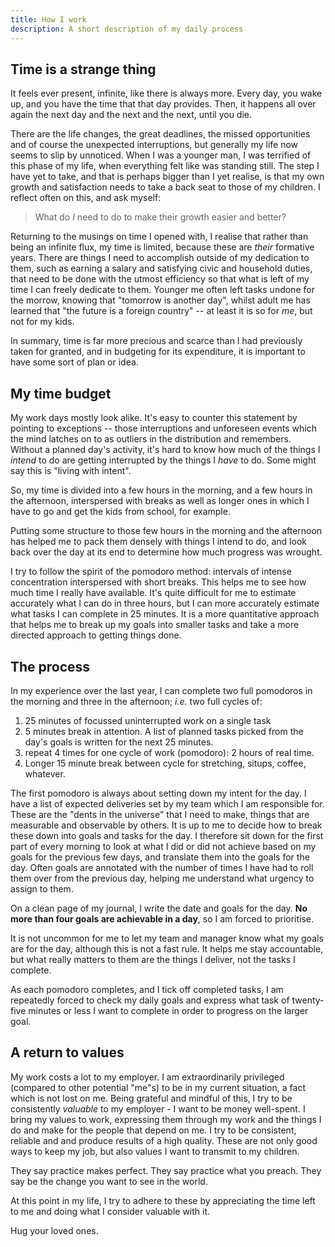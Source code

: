 ```yaml
---
title: How I work
description: A short description of my daily process
---
```


## Time is a strange thing

It feels ever present, infinite, like there is always more.
Every day, you wake up, and you have the time that that day provides.
Then, it happens all over again the next day and the next and the next, until you die.

There are the life changes, the great deadlines, the missed opportunities and of course the unexpected interruptions, but generally my life now seems to slip by unnoticed.
When I was a younger man, I was terrified of this phase of my life, when everything felt like was standing still.
The step I have yet to take, and that is perhaps bigger than I yet realise, is that my own growth and satisfaction needs to take a back seat to those of my children.
I reflect often on this, and ask myself:

> What do _I_ need to do to make their growth easier and better?

Returning to the musings on time I opened with, I realise that rather than being an infinite flux, my time is limited, because these are _their_ formative years.
There are things I need to accomplish outside of my dedication to them, such as earning a salary and satisfying civic and household duties, that need to be done with the utmost efficiency so that what is left of my time I can freely dedicate to them.
Younger me often left tasks undone for the morrow, knowing that "tomorrow is another day", whilst adult me has learned that "the future is a foreign country" -- at least it is so for _me_, but not for my kids.

In summary, time is far more precious and scarce than I had previously taken for granted, and in budgeting for its expenditure, it is important to have some sort of plan or idea.

## My time budget

My work days mostly look alike.
It's easy to counter this statement by pointing to exceptions -- those interruptions and unforeseen events which the mind latches on to as outliers in the distribution and remembers.
Without a planned day's activity, it's hard to know how much of the things I _intend_ to do are getting interrupted by the things I _have_ to do.
Some might say this is "living with intent".

So, my time is divided into a few hours in the morning, and a few hours in the afternoon, interspersed with breaks as well as longer ones in which I have to go and get the kids from school, for example.

Putting some structure to those few hours in the morning and the afternoon has helped me to pack them densely with things I intend to do, and look back over the day at its end to determine how much progress was wrought.

I try to follow the spirit of the pomodoro method: intervals of intense concentration interspersed with short breaks.
This helps me to see how much time I really have available.
It's quite difficult for me to estimate accurately what I can do in three hours, but I can more accurately estimate what tasks I can complete in 25 minutes.
It is a more quantitative approach that helps me to break up my goals into smaller tasks and take a more directed approach to getting things done.

## The process

In my experience over the last year, I can complete two full pomodoros in the morning and three in the afternoon; _i.e._ two full cycles of:

1. 25 minutes of focussed uninterrupted work on a single task
1. 5 minutes break in attention. A list of planned tasks picked from the day's goals is written for the next 25 minutes.
1. repeat 4 times for one cycle of work (pomodoro): 2 hours of real time.
1. Longer 15 minute break between cycle for stretching, situps, coffee, whatever.

The first pomodoro is always about setting down my intent for the day.
I have a list of expected deliveries set by my team which I am responsible for.
These are the "dents in the universe" that I need to make, things that are measurable and observable by others.
It is up to me to decide how to break these down into goals and tasks for the day.
I therefore sit down for the first part of every morning to look at what I did or did not achieve based on my goals for the previous few days, and translate them into the goals for the day.
Often goals are annotated with the number of times I have had to roll them over from the previous day, helping me understand what urgency to assign to them.

On a clean page of my journal, I write the date and goals for the day.
**No more than four goals are achievable in a day**, so I am forced to prioritise.

It is not uncommon for me to let my team and manager know what my goals are for the day, although this is not a fast rule.
It helps me stay accountable, but what really matters to them are the things I deliver, not the tasks I complete.

As each pomodoro completes, and I tick off completed tasks, I am repeatedly forced to check my daily goals and express what task of twenty-five minutes or less I want to complete in order to progress on the larger goal.

## A return to values

My work costs a lot to my employer.
I am extraordinarily privileged (compared to other potential "me"s) to be in my current situation, a fact which is not lost on me.
Being grateful and mindful of this, I try to be consistently _valuable_ to my employer - I want to be money well-spent.
I bring my values to work, expressing them through my work and the things I do and make for the people that depend on me.
I try to be consistent, reliable and and produce results of a high quality.
These are not only good ways to keep my job, but also values I want to transmit to my children.

They say practice makes perfect.
They say practice what you preach.
They say be the change you want to see in the world.

At this point in my life, I try to adhere to these by appreciating the time left to me and doing what I consider valuable with it.

Hug your loved ones.
